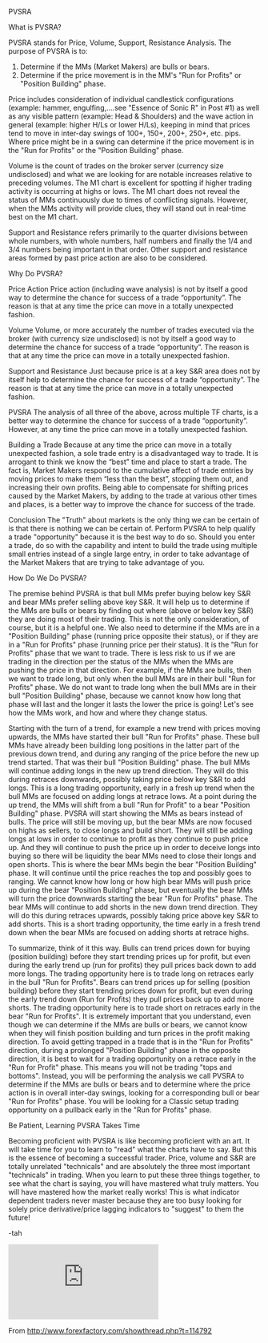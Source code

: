 PVSRA


What is PVSRA? 

PVSRA stands for Price, Volume, Support, Resistance Analysis. The purpose of PVSRA is to:

1. Determine if the MMs (Market Makers) are bulls or bears.
2. Determine if the price movement is in the MM's "Run for Profits" or "Position Building" phase.

Price includes consideration of individual candlestick configurations (example: hammer, engulfing,....see "Essence of Sonic R" in Post #1) as well as any visible pattern (example: Head & Shoulders) and the wave action in general (example: higher H/Ls or lower H/Ls), keeping in mind that prices tend to move in inter-day swings of 100+, 150+, 200+, 250+, etc. pips. Where price might be in a swing can determine if the price movement is in the "Run for Profits" or the "Position Building" phase.

Volume is the count of trades on the broker server (currency size undisclosed) and what we are looking for are notable increases relative to preceding volumes. The M1 chart is excellent for spotting if higher trading activity is occurring at highs or lows. The M1 chart does not reveal the status of MMs continuously due to times of conflicting signals. However, when the MMs activity will provide clues, they will stand out in real-time best on the M1 chart.

Support and Resistance refers primarily to the quarter divisions between whole numbers, with whole numbers, half numbers and finally the 1/4 and 3/4 numbers being important in that order. Other support and resistance areas formed by past price action are also to be considered.


Why Do PVSRA?

Price Action 
Price action (including wave analysis) is not by itself a good way to determine the chance for success of a trade “opportunity”. The reason is that at any time the price can move in a totally unexpected fashion.

Volume
Volume, or more accurately the number of trades executed via the broker (with currency size undisclosed) is not by itself a good way to determine the chance for success of a trade “opportunity”. The reason is that at any time the price can move in a totally unexpected fashion.

Support and Resistance
Just because price is at a key S&R area does not by itself help to determine the chance for success of a trade “opportunity”. The reason is that at any time the price can move in a totally unexpected fashion.

PVSRA
The analysis of all three of the above, across multiple TF charts, is a better way to determine the chance for success of a trade “opportunity”. However, at any time the price can move in a totally unexpected fashion.

Building a Trade
Because at any time the price can move in a totally unexpected fashion, a sole trade entry is a disadvantaged way to trade. It is arrogant to think we know the “best” time and place to start a trade. The fact is, Market Makers respond to the cumulative affect of trade entries by moving prices to make them “less than the best”, stopping them out, and increasing their own profits. Being able to compensate for shifting prices caused by the Market Makers, by adding to the trade at various other times and places, is a better way to improve the chance for success of the trade.

Conclusion 
The "Truth" about markets is the only thing we can be certain of is that there is nothing we can be certain of. Perform PVSRA to help qualify a trade "opportunity" because it is the best way to do so. Should you enter a trade, do so with the capability and intent to build the trade using multiple small entries instead of a single large entry, in order to take advantage of the Market Makers that are trying to take advantage of you.


How Do We Do PVSRA?

The premise behind PVSRA is that bull MMs prefer buying below key S&R and bear MMs prefer selling above key S&R. It will help us to determine if the MMs are bulls or bears by finding out where (above or below key S&R) they are doing most of their trading. This is not the only consideration, of course, but it is a helpful one. We also need to determine if the MMs are in a "Position Building" phase (running price opposite their status), or if they are in a "Run for Profits" phase (running price per their status). It is the "Run for Profits" phase that we want to trade. There is less risk to us if we are trading in the direction per the status of the MMs when the MMs are pushing the price in that direction. For example, if the MMs are bulls, then we want to trade long, but only when the bull MMs are in their bull "Run for Profits" phase. We do not want to trade long when the bull MMs are in their bull "Position Building" phase, because we cannot know how long that phase will last and the longer it lasts the lower the price is going! Let's see how the MMs work, and how and where they change status.

Starting with the turn of a trend, for example a new trend with prices moving upwards, the MMs have started their bull "Run for Profits" phase. These bull MMs have already been building long positions in the latter part of the previous down trend, and during any ranging of the price before the new up trend started. That was their bull "Position Building" phase. The bull MMs will continue adding longs in the new up trend direction. They will do this during retraces downwards, possibly taking price below key S&R to add longs. This is a long trading opportunity, early in a fresh up trend when the bull MMs are focused on adding longs at retrace lows. At a point during the up trend, the MMs will shift from a bull "Run for Profit" to a bear "Position Building" phase. PVSRA will start showing the MMs as bears instead of bulls. The price will still be moving up, but the bear MMs are now focused on highs as sellers, to close longs and build short. They will still be adding longs at lows in order to continue to profit as they continue to push price up. And they will continue to push the price up in order to deceive longs into buying so there will be liquidity the bear MMs need to close their longs and open shorts. This is where the bear MMs begin the bear "Position Building" phase. It will continue until the price reaches the top and possibly goes to ranging. We cannot know how long or how high bear MMs will push price up during the bear "Position Building" phase, but eventually the bear MMs will turn the price downwards starting the bear "Run for Profits" phase. The bear MMs will continue to add shorts in the new down trend direction. They will do this during retraces upwards, possibly taking price above key S&R to add shorts. This is a short trading opportunity, the time early in a fresh trend down when the bear MMs are focused on adding shorts at retrace highs.

To summarize, think of it this way. Bulls can trend prices down for buying (position building) before they start trending prices up for profit, but even during the early trend up (run for profits) they pull prices back down to add more longs. The trading opportunity here is to trade long on retraces early in the bull "Run for Profits". Bears can trend prices up for selling (position building) before they start trending prices down for profit, but even during the early trend down (Run for Profits) they pull prices back up to add more shorts. The trading opportunity here is to trade short on retraces early in the bear "Run for Profits". It is extremely important that you understand, even though we can determine if the MMs are bulls or bears, we cannot know when they will finish position building and turn prices in the profit making direction. To avoid getting trapped in a trade that is in the "Run for Profits" direction, during a prolonged "Position Building" phase in the opposite direction, it is best to wait for a trading opportunity on a retrace early in the "Run for Profit" phase. This means you will not be trading "tops and bottoms". Instead, you will be performing the analysis we call PVSRA to determine if the MMs are bulls or bears and to determine where the price action is in overall inter-day swings, looking for a corresponding bull or bear "Run for Profits" phase. You will be looking for a Classic setup trading opportunity on a pullback early in the "Run for Profits" phase.


Be Patient, Learning PVSRA Takes Time

Becoming proficient with PVSRA is like becoming proficient with an art. It will take time for you to learn to "read" what the charts have to say. But this is the essence of becoming a successful trader. Price, volume and S&R are totally unrelated "technicals" and are absolutely the three most important "technicals" in trading. When you learn to put these three things together, to see what the chart is saying, you will have mastered what truly matters. You will have mastered how the market really works! This is what indicator dependent traders never master because they are too busy looking for solely price derivative/price lagging indicators to "suggest" to them the future!


-tah

![ ](http://www.forexfactory.com/attachment.php?attachmentid=1391359&d=1395460012 "PVSRA")

From http://www.forexfactory.com/showthread.php?t=114792
